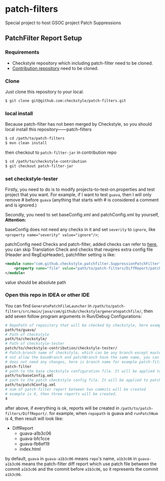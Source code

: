 # patch-filters
Special project to host GSOC project Patch Suppressions 

## PatchFilter Report Setup

### Requirements

- Checkstyle repository which including patch-filter need to be cloned.
- [Contribution repository](https://github.com/checkstyle/contribution) need to be cloned.

### Clone

Just clone this repository to your local.

```bash
$ git clone git@github.com:checkstyle/patch-filters.git
```

### local install

Because patch-filter has not been merged by Checkstyle, so you should local install this repository——patch-filters

```bash
$ cd /path/to/patch-filters
$ mvn clean install
```

then checkout to `patch-filter-jar` in contribution repo

```bash
$ cd /path/to/checkstyle-contribution
$ git checkout patch-filter-jar
```
### set checkstyle-tester

Firstly, you need to do is to modify projects-to-test-on.properties and test project that you want.
For example, if I want to test `guava`, then I will only remove # before `guava` (anything that starts with # 
is considered a comment and is ignored.)

Secondly, you need to set baseConfig.xml and patchConfig.xml by yourself, 
**Attention:**
 
baseConfig does not need any checks in it and set `severity` to `ignore`, 
like `<property name="severity" value="ignore"/>`; 

patchConfig need Checks and patch-filter, added checks can
refer to [here](https://github.com/checkstyle/checkstyle/blob/ec4d06712ab203d31d73c5c6d5c46067f3a6d5b3/config/checkstyle_checks.xml#L60-L190), 
you can skip Translation Check and checks that reuqires extra config file (Header and RegExpHeader), patchfilter setting is like:
```xml
<module name="com.github.checkstyle.patchfilter.SuppressionPatchFilter">
    <property name="file" value="path/to/patch-filters/DiffReport/patch.txt"/>
</module>
```
value should be absolute path

### Open this repo in IDEA or other IDE

You can find `GeneratePatchFileLauncher` in `/path/to/patch-filters/src/main/java/com/github/checkstyle/generatepatchfile/`,
then add seven follow program arguments in Run/Debug Configurations:

```bash
# RepoPath of repository that will be checked by checkstyle, here example is guava
path/to/guava/
# Path of checkstyle
path/to/checkstyle/
# Path of checkstyle-tester
patch/to/checkstyle-contribution/checkstyle-tester/
# Patch-branch name of checkstyle, which can be any branch except master, because checkstyle-tester's diff mode
# not allow the baseBranch and patchBranch have the same name, you can create a new branch based on master which
# does not need any changes, here is branch name for example patch-filter 
patch-filter
# path to the base checkstyle configuration file. It will be applied to base branch
path/to/baseConfig.xml
# path to the patch checkstyle config file. It will be applied to patch-filter branch
path/to/patchConfig.xml
# num of patch-filter report between two commits will be created
# example is 4, then three reports will be created.
4
```
after above, if everything is ok, reports will be created in `/path/to/patch-filters/DiffReport/`.
for example, when `repopath` is guava and `runPatchNum` is 4, then result will look like:

- DiffReport
  - guava-a1b3c06
  - guava-bfc1cce
  - guava-fb6ef19
  - index.html

by default, `guava` in `guava-a1b3c06` means `repo`'s name, `a1b3c06` in `guava-a1b3c06` means 
the patch-filter diff report which use patch file between the commit `a1b3c06` and the commit before `a1b3c06`,
so it represents the commit `a1b3c06`.
